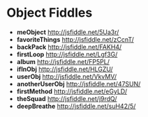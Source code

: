 Object Fiddles
==============
* **meObject** http://jsfiddle.net/5Ua3r/
* **favoriteThings** http://jsfiddle.net/zCcnT/
* **backPack** http://jsfiddle.net/FAKH4/
* **firstLoop** http://jsfiddle.net/Lgf3G/
* **album** http://jsfiddle.net/FP5PL/
* **ifInObj** http://jsfiddle.net/HLGZU/
* **userObj** http://jsfiddle.net/VkvMV/
* **anotherUserObj** http://jsfiddle.net/47SUN/
* **firstMethod** http://jsfiddle.net/eGyLD/
* **theSquad** http://jsfiddle.net/j9rdQ/
* **deepBreathe** http://jsfiddle.net/suH42/5/
